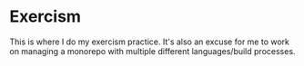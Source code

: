 # Exercism

This is where I do my exercism practice. It's also an excuse for me to work on managing a monorepo with multiple different languages/build processes.
